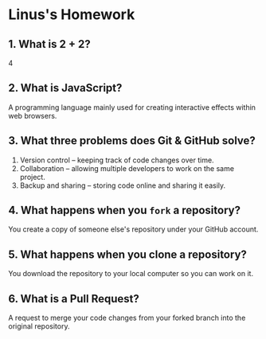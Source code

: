 # Linus's Homework

## 1. What is 2 + 2?

4

## 2. What is JavaScript?

A programming language mainly used for creating interactive effects within web browsers.

## 3. What three problems does Git & GitHub solve?

1. Version control – keeping track of code changes over time.
2. Collaboration – allowing multiple developers to work on the same project.
3. Backup and sharing – storing code online and sharing it easily.

## 4. What happens when you `fork` a repository?

You create a copy of someone else's repository under your GitHub account.

## 5. What happens when you clone a repository?

You download the repository to your local computer so you can work on it.

## 6. What is a Pull Request?

A request to merge your code changes from your forked branch into the original repository.
